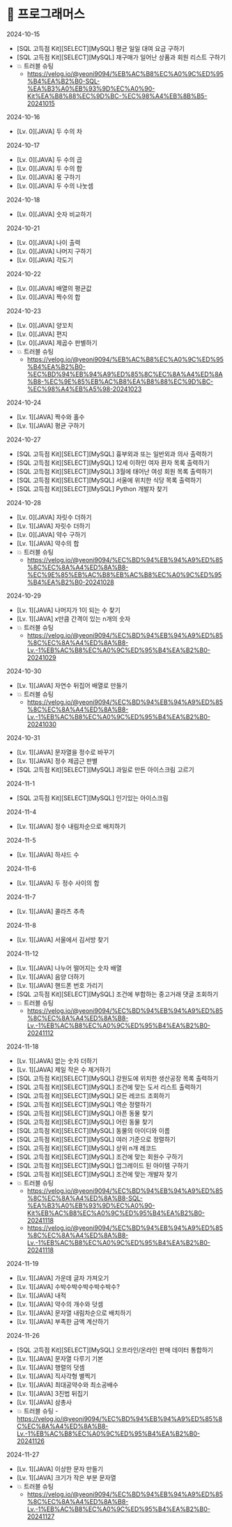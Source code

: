 # 🖤 프로그래머스

2024-10-15
- [SQL 고득점 Kit][SELECT][MySQL] 평균 일일 대여 요금 구하기
- [SQL 고득점 Kit][SELECT][MySQL] 재구매가 일어난 상품과 회원 리스트 구하기
- 💥 트러블 슈팅
  - https://velog.io/@yeoni9094/%EB%AC%B8%EC%A0%9C%ED%95%B4%EA%B2%B0-SQL-%EA%B3%A0%EB%93%9D%EC%A0%90-Kit%EA%B8%88%EC%9D%BC-%EC%98%A4%EB%8B%B5-20241015

2024-10-16
- [Lv. 0][JAVA] 두 수의 차

2024-10-17
- [Lv. 0][JAVA] 두 수의 곱
- [Lv. 0][JAVA] 두 수의 합
- [Lv. 0][JAVA] 몫 구하기
- [Lv. 0][JAVA] 두 수의 나눗셈

2024-10-18
- [Lv. 0][JAVA] 숫자 비교하기

2024-10-21
- [Lv. 0][JAVA] 나이 출력
- [Lv. 0][JAVA] 나머지 구하기
- [Lv. 0][JAVA] 각도기

2024-10-22
- [Lv. 0][JAVA] 배열의 평균값
- [Lv. 0][JAVA] 짝수의 합

2024-10-23
- [Lv. 0][JAVA] 양꼬치
- [Lv. 0][JAVA] 편지
- [Lv. 0][JAVA] 제곱수 판별하기
- 💥 트러블 슈팅
  - https://velog.io/@yeoni9094/%EB%AC%B8%EC%A0%9C%ED%95%B4%EA%B2%B0-%EC%BD%94%EB%94%A9%ED%85%8C%EC%8A%A4%ED%8A%B8-%EC%9E%85%EB%AC%B8%EA%B8%88%EC%9D%BC-%EC%98%A4%EB%A5%98-20241023

 2024-10-24
  - [Lv. 1][JAVA] 짝수와 홀수
  - [Lv. 1][JAVA] 평균 구하기

2024-10-27
  - [SQL 고득점 Kit][SELECT][MySQL] 흉부외과 또는 일반외과 의사 출력하기
  - [SQL 고득점 Kit][SELECT][MySQL] 12세 이하인 여자 환자 목록 출력하기
  - [SQL 고득점 Kit][SELECT][MySQL] 3월에 태어난 여성 회원 목록 출력하기
  - [SQL 고득점 Kit][SELECT][MySQL] 서울에 위치한 식당 목록 출력하기
  - [SQL 고득점 Kit][SELECT][MySQL] Python 개발자 찾기

2024-10-28
  - [Lv. 0][JAVA] 자릿수 더하기
  - [Lv. 1][JAVA] 자릿수 더하기
  - [Lv. 0][JAVA] 약수 구하기
  - [Lv. 1][JAVA] 약수의 합
  - 💥 트러블 슈팅
    - https://velog.io/@yeoni9094/%EC%BD%94%EB%94%A9%ED%85%8C%EC%8A%A4%ED%8A%B8-%EC%9E%85%EB%AC%B8%EB%AC%B8%EC%A0%9C%ED%95%B4%EA%B2%B0-20241028
   
2024-10-29
- [Lv. 1][JAVA] 나머지가 1이 되는 수 찾기
- [Lv. 1][JAVA] x만큼 간격이 있는 n개의 숫자
- 💥 트러블 슈팅
  - https://velog.io/@yeoni9094/%EC%BD%94%EB%94%A9%ED%85%8C%EC%8A%A4%ED%8A%B8-Lv.-1%EB%AC%B8%EC%A0%9C%ED%95%B4%EA%B2%B0-20241029

2024-10-30
- [Lv. 1][JAVA] 자연수 뒤집어 배열로 만들기
- 💥 트러블 슈팅
  - https://velog.io/@yeoni9094/%EC%BD%94%EB%94%A9%ED%85%8C%EC%8A%A4%ED%8A%B8-Lv.-1%EB%AC%B8%EC%A0%9C%ED%95%B4%EA%B2%B0-20241030

2024-10-31
- [Lv. 1][JAVA] 문자열을 정수로 바꾸기
- [Lv. 1][JAVA] 정수 제곱근 판별
- [SQL 고득점 Kit][SELECT][MySQL] 과일로 만든 아이스크림 고르기

2024-11-1
- [SQL 고득점 Kit][SELECT][MySQL] 인기있는 아이스크림

2024-11-4
- [Lv. 1][JAVA] 정수 내림차순으로 배치하기

2024-11-5
- [Lv. 1][JAVA] 하샤드 수

2024-11-6
- [Lv. 1][JAVA] 두 정수 사이의 합

2024-11-7
- [Lv. 1][JAVA] 콜라츠 추측

2024-11-8
- [Lv. 1][JAVA] 서울에서 김서방 찾기

2024-11-12
- [Lv. 1][JAVA] 나누어 떨어지는 숫자 배열
- [Lv. 1][JAVA] 음양 더하기
- [Lv. 1][JAVA] 핸드폰 번호 가리기
- [SQL 고득점 Kit][SELECT][MySQL] 조건에 부합하는 중고거래 댓글 조회하기
- 💥 트러블 슈팅
  - https://velog.io/@yeoni9094/%EC%BD%94%EB%94%A9%ED%85%8C%EC%8A%A4%ED%8A%B8-Lv.-1%EB%AC%B8%EC%A0%9C%ED%95%B4%EA%B2%B0-20241112

2024-11-18
- [Lv. 1][JAVA] 없는 숫자 더하기
- [Lv. 1][JAVA] 제일 작은 수 제거하기
- [SQL 고득점 Kit][SELECT][MySQL] 강원도에 위치한 생산공장 목록 출력하기
- [SQL 고득점 Kit][SELECT][MySQL] 조건에 맞는 도서 리스트 출력하기
- [SQL 고득점 Kit][SELECT][MySQL] 모든 레코드 조회하기
- [SQL 고득점 Kit][SELECT][MySQL] 역순 정렬하기
- [SQL 고득점 Kit][SELECT][MySQL] 아픈 동물 찾기
- [SQL 고득점 Kit][SELECT][MySQL] 어린 동물 찾기
- [SQL 고득점 Kit][SELECT][MySQL] 동물의 아이디와 이름
- [SQL 고득점 Kit][SELECT][MySQL] 여러 기준으로 정렬하기
- [SQL 고득점 Kit][SELECT][MySQL] 상위 n개 레코드
- [SQL 고득점 Kit][SELECT][MySQL] 조건에 맞는 회원수 구하기
- [SQL 고득점 Kit][SELECT][MySQL] 업그레이드 된 아이템 구하기
- [SQL 고득점 Kit][SELECT][MySQL] 조건에 맞는 개발자 찾기
- 💥 트러블 슈팅
  - https://velog.io/@yeoni9094/%EC%BD%94%EB%94%A9%ED%85%8C%EC%8A%A4%ED%8A%B8-SQL-%EA%B3%A0%EB%93%9D%EC%A0%90-Kit%EB%AC%B8%EC%A0%9C%ED%95%B4%EA%B2%B0-20241118
  - https://velog.io/@yeoni9094/%EC%BD%94%EB%94%A9%ED%85%8C%EC%8A%A4%ED%8A%B8-Lv.-1%EB%AC%B8%EC%A0%9C%ED%95%B4%EA%B2%B0-20241118 

2024-11-19
- [Lv. 1][JAVA] 가운데 글자 가져오기
- [Lv. 1][JAVA] 수박수박수박수박수박수?
- [Lv. 1][JAVA] 내적
- [Lv. 1][JAVA] 약수의 개수와 덧셈
- [Lv. 1][JAVA] 문자열 내림차순으로 배치하기
- [Lv. 1][JAVA] 부족한 금액 계산하기

2024-11-26
- [SQL 고득점 Kit][SELECT][MySQL] 오프라인/온라인 판매 데이터 통합하기
- [Lv. 1][JAVA] 문자열 다루기 기본
- [Lv. 1][JAVA] 행렬의 덧셈
- [Lv. 1][JAVA] 직사각형 별찍기
- [Lv. 1][JAVA] 최대공약수와 최소공배수
- [Lv. 1][JAVA] 3진법 뒤집기
- [Lv. 1][JAVA] 삼총사
- 💥 트러블 슈팅
  -https://velog.io/@yeoni9094/%EC%BD%94%EB%94%A9%ED%85%8C%EC%8A%A4%ED%8A%B8-Lv.-1%EB%AC%B8%EC%A0%9C%ED%95%B4%EA%B2%B0-20241126

2024-11-27
- [Lv. 1][JAVA] 이상한 문자 만들기
- [Lv. 1][JAVA] 크기가 작은 부분 문자열
- 💥 트러블 슈팅
  - https://velog.io/@yeoni9094/%EC%BD%94%EB%94%A9%ED%85%8C%EC%8A%A4%ED%8A%B8-Lv.-1%EB%AC%B8%EC%A0%9C%ED%95%B4%EA%B2%B0-20241127
